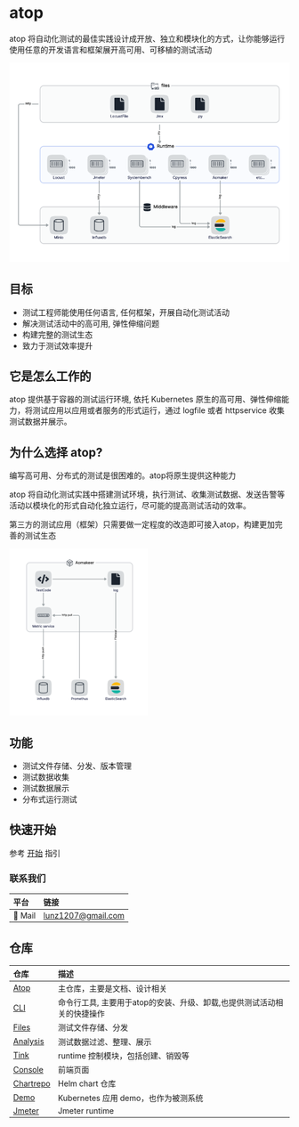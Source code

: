 # atop

atop 将自动化测试的最佳实践设计成开放、独立和模块化的方式，让你能够运行使用任意的开发语言和框架展开高可用、可移植的测试活动

![atop overview](./img/overview.png)

## 目标

- 测试工程师能使用任何语言, 任何框架，开展自动化测试活动
- 解决测试活动中的高可用, 弹性伸缩问题
- 构建完整的测试生态
- 致力于测试效率提升

## 它是怎么工作的

atop 提供基于容器的测试运行环境, 依托 Kubernetes 原生的高可用、弹性伸缩能力，将测试应用以应用或者服务的形式运行，通过 logfile 或者 httpservice 收集测试数据并展示。

## 为什么选择 atop?

编写高可用、分布式的测试是很困难的。atop将原生提供这种能力

atop 将自动化测试实践中搭建测试环境，执行测试、收集测试数据、发送告警等活动以模块化的形式自动化独立运行，尽可能的提高测试活动的效率。

第三方的测试应用（框架）只需要做一定程度的改造即可接入atop，构建更加完善的测试生态

![aomaker overview](./img/aomaker.png)

## 功能

- 测试文件存储、分发、版本管理
- 测试数据收集
- 测试数据展示
- 分布式运行测试

## 快速开始

参考 [开始](https://github.com/ante-involutum/cli/blob/main/README.md) 指引

### 联系我们

| 平台  | 链接        |
|:----------|:------------|
| 📧 Mail | lunz1207@gmail.com

## 仓库

| 仓库 | 描述 |
|:-----|:------------|
| [Atop](https://github.com/ante-involutum/atop) | 主仓库，主要是文档、设计相关
| [CLI](https://github.com/ante-involutum/cli) | 命令行工具, 主要用于atop的安装、升级、卸载,也提供测试活动相关的快捷操作
| [Files](https://github.com/ante-involutum/files) | 测试文件存储、分发
| [Analysis](https://github.com/ante-involutum/analysis) | 测试数据过滤、整理、展示
| [Tink](https://github.com/ante-involutum/tink) | runtime 控制模块，包括创建、销毁等
| [Console](https://github.com/ante-involutum/console) | 前端页面
| [Chartrepo](https://github.com/ante-involutum/chartrepo) | Helm chart 仓库
| [Demo](https://github.com/ante-involutum/demo) | Kubernetes 应用 demo，也作为被测系统
| [Jmeter](https://github.com/ante-involutum/jmeter) | Jmeter runtime
